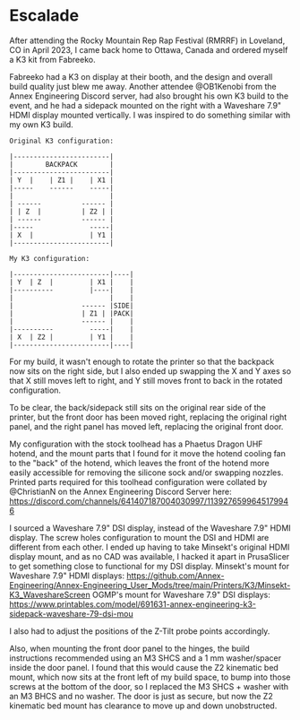 # Escalade

After attending the Rocky Mountain Rep Rap Festival (RMRRF) in Loveland, CO in April 2023, I came back home to Ottawa, Canada and ordered myself a K3 kit from Fabreeko.

Fabreeko had a K3 on display at their booth, and the design and overall build quality just blew me away.
Another attendee @OB1Kenobi from the Annex Engineering Discord server, had also brought his own K3 build to the event, and he had a sidepack mounted on the right with a Waveshare 7.9" HDMI display mounted vertically.
I was inspired to do something similar with my own K3 build.

```
Original K3 configuration:

|------------------------|
|        BACKPACK        |
|------------------------|
| Y  |    | Z1 |    | X1 |
|-----    ------    -----|
|                        |
| ------          ------ |
| | Z  |          | Z2 | |
| ------          ------ |
|-----              -----|
| X  |              | Y1 |
|------------------------|

My K3 configuration:

|------------------------|----|
| Y  | Z  |         | X1 |    |
|----------         |----|    |
|                        |    |
|                 ------ |SIDE|
|                 | Z1 | |PACK|
|                 ------ |    |
|----------         -----|    |
| X  | Z2 |         | Y1 |    |
|------------------------|----|
```

For my build, it wasn't enough to rotate the printer so that the backpack now sits on the right side, but I also ended up swapping the X and Y axes so that X still moves left to right, and Y still moves front to back in the rotated configuration.

To be clear, the back/sidepack still sits on the original rear side of the printer, but the front door has been moved right, replacing the original right panel, and the right panel has moved left, replacing the original front door.

My configuration with the stock toolhead has a Phaetus Dragon UHF hotend, and the mount parts that I found for it move the hotend cooling fan to the "back" of the hotend, which leaves the front of the hotend more easily accessible for removing the silicone sock and/or swapping nozzles. Printed parts required for this toolhead configuration were collated by @ChristianN on the Annex Engineering Discord Server here: https://discord.com/channels/641407187004030997/1139276599645179946

I sourced a Waveshare 7.9" DSI display, instead of the Waveshare 7.9" HDMI display. The screw holes configuration to mount the DSI and HDMI are different from each other. I ended up having to take Minsekt's original HDMI display mount, and as no CAD was available, I hacked it apart in PrusaSlicer to get something close to functional for my DSI display.
Minsekt's mount for Waveshare 7.9" HDMI displays: https://github.com/Annex-Engineering/Annex-Engineering_User_Mods/tree/main/Printers/K3/Minsekt-K3_WaveshareScreen
OGMP's mount for Waveshare 7.9" DSI displays: https://www.printables.com/model/691631-annex-engineering-k3-sidepack-waveshare-79-dsi-mou

I also had to adjust the positions of the Z-Tilt probe points accordingly.

Also, when mounting the front door panel to the hinges, the build instructions recommended using an M3 SHCS and a 1 mm washer/spacer inside the door panel. I found that this would cause the Z2 kinematic bed mount, which now sits at the front left of my build space, to bump into those screws at the bottom of the door, so I replaced the M3 SHCS + washer with an M3 BHCS and no washer. The door is just as secure, but now the Z2 kinematic bed mount has clearance to move up and down unobstructed.
